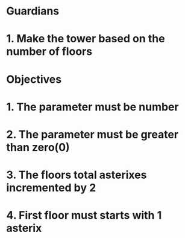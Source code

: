 # Guardians

# 1. Make the tower based on the number of floors


# Objectives

# 1. The parameter must be number
# 2. The parameter must be greater than zero(0)
# 3. The floors total asterixes incremented by 2
# 4. First floor must starts with 1 asterix
